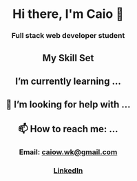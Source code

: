# <div align=center>Hi there, I'm Caio 👋</div>
### <div align=center>Full stack web developer student</div>


## <div align=center>My Skill Set</div>
### <div align=center></div>

## <div align=center>I’m currently learning ...</div>
### <div align=center></div>

## <div align=center>🤔 I’m looking for help with ...</div>
### <div align=center></div>

## <div align=center>📫 How to reach me: ...</div>
### <div align=center>Email: caiow.wk@gmail.com</div>
### <div align=center>[LinkedIn](https://www.linkedin.com/in/kxk/)</div>
